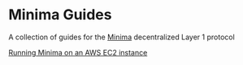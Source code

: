 # Minima Guides
A collection of guides for the [Minima](https://www.minima.global/) decentralized Layer 1 protocol 

[Running Minima on an AWS EC2 instance](/minima_ec2/introduction.md)
